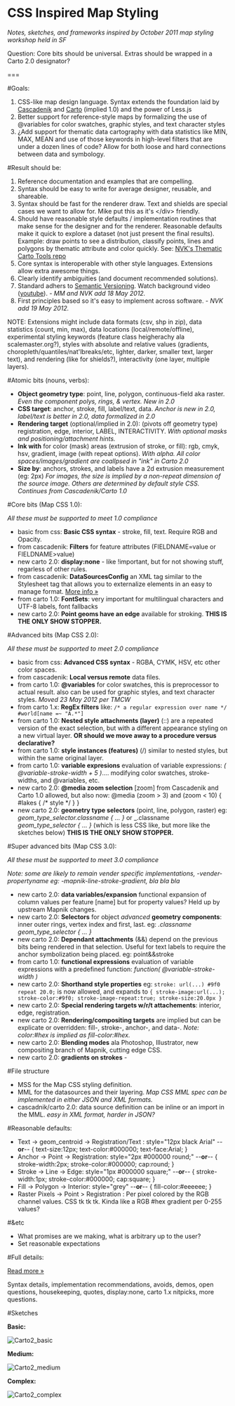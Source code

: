 CSS Inspired Map Styling
=====================

_Notes, sketches, and frameworks inspired by October 2011 map styling workshop held in SF_

Question: Core bits should be universal. Extras should be wrapped in a Carto 2.0 designator?

===

#Goals:

1. CSS-like map design language. Syntax extends the foundation laid by [Cascadenik](https://github.com/mapnik/Cascadenik/wiki/Dictionary) and [Carto](https://github.com/mapbox/carto) (implied 1.0) and the power of Less.js
2. Better support for reference-style maps by formalizing the use of @variables for color swatches, graphic styles, and text character styles
3. ¿Add support for thematic data cartography with data statistics like MIN, MAX, MEAN and use of those keywords in high-level filters that are under a dozen lines of code? Allow for both loose and hard connections between data and symbology.


#Result should be:

1. Reference documentation and examples that are compelling.
2. Syntax should be easy to write for average designer, reusable, and shareable. 
3. Syntax should be fast for the renderer draw. Text and shields are special cases we want to allow for. Mike put this as it's &#60;/div&#62; friendly.
4. Should have reasonable style defaults / implementation routines that make sense for the designer and for the renderer. Reasonable defaults make it quick to explore a dataset (not just present the final results). Example: draw points to see a distribution, classify points, lines and polygons by thematic attribute and color quickly. See: [NVK's Thematic Carto Tools repo](https://github.com/nvkelso/thematic-carto-tools)
5. Core syntax is interoperable with other style languages. Extensions allow extra awesome things. 
6. Clearly identify ambiguities (and document recommended solutions).
7. Standard adhers to [Semantic Versioning](http://semver.org/). Watch background video ([youtube](http://www.youtube.com/watch?v=k2h2lvhzMDc)). _- MM and NVK add 18 May 2012._
8. First principles based so it's easy to implement across software. _- NVK add 19 May 2012._

NOTE: Extensions might include data formats (csv, shp in zip), data statistics (count, min, max), data locations (local/remote/offline), experimental styling keywords (feature class heigherachy ala scalemaster.org?), styles with absolute and relative values (gradients, choropleth/quantiles/nat'lbreaks/etc, lighter, darker, smaller text, larger text), and rendering (like for shields?), interactivity (one layer, multiple layers).


#Atomic bits (nouns, verbs):

* **Object geometry type**: point, line, polygon, continuous-field aka raster. _Even the component polys, rings, & vertex. New in 2.0_
* **CSS target**: anchor, stroke, fill, label/text, data. _Anchor is new in 2.0, label/text is better in 2.0, data formalized in 2.0_
* **Rendering target** (optional/implied in 2.0): (pivots off geometry type) registration, edge, interior, LABEL, INTERACTIVITY. _With optional masks and positioning/attachment hints._
* **Ink with** for color (mask) areas (extrusion of stroke, or fill): rgb, cmyk, hsv, gradient, image (with repeat options). _With alpha. All color spaces/images/gradient are coallpsed in "ink" in Carto 2.0_
* **Size by**: anchors, strokes, and labels have a 2d extrusion measurement (eg: 2px) _For images, the size is implied by a non-repeat dimension of the source image. Others are determined by default style CSS. Continues from Cascadenik/Carto 1.0_


#Core bits (Map CSS 1.0):

_All these must be supported to meet 1.0 compliance_

* basic from  css: **Basic CSS syntax** - stroke, fill, text. Require RGB and Opacity. 
* from cascadenik: **Filters** for feature attributes (FIELDNAME=value or FIELDNAME>value)
* new  carto  2.0: **display:none** - like !important, but for not showing stuff, regarless of other rules. 
* from cascadenik: **DataSourcesConfig** an XML tag similar to the Stylesheet tag that allows you to externalize elements in an easy to manage format. [More info »](https://github.com/mapnik/Cascadenik/wiki/Managing-Data-Sources)
* from carto  1.0: **FontSets**: very important for multilingual characters and UTF-8 labels, font fallbacks
* new  carto  2.0: **Point geoms have an edge** available for stroking. **THIS IS THE ONLY SHOW STOPPER.**

#Advanced bits (Map CSS 2.0):

_All these must be supported to meet 2.0 compliance_

* basic from  css: **Advanced CSS syntax** - RGBA, CYMK, HSV, etc other color spaces.
* from cascadenik: **Local versus remote** data files.
* from carto  1.0: **@variables** for color swatches, this is preprocessor to actual result. also can be used for graphic styles, and text character styles. _Moved 23 May 2012 per TMCW_
* from carto  1.x: **RegEx filters** like: `/* a regular expression over name */ #world[name =~ "A.*"]`
* from carto  1.0: **Nested style attachments (layer)** (::) are a repeated version of the exact selection, but with a different appearance styling on a new virtual layer. **OR should we move away to a procedure versus declarative?**
* from carto  1.0: **style instances (features)** (/) similar to nested styles, but within the same original layer. 
* from carto  1.0: **variable expresions** evaluation of variable expressions: _( @variable-stroke-width + 5 )_.... modifying color swatches, stroke-widths, and @variables, etc.
* new  carto  2.0: **@media zoom selection** [zoom] from Cascadenik and Carto 1.0 allowed, but also now: @media (zoom > 3) and (zoom < 10) {  #lakes {    /* style */   } }
* new  carto  2.0: **geometry type selectors** (point, line, polygon, raster) eg: _geom_type_selector.classname { ... }_ or _.classname _geom_type_selector { ... }_ (which is less CSS like, but more like the sketches below)  **THIS IS THE ONLY SHOW STOPPER.**

#Super advanced bits (Map CSS 3.0):

_All these must be supported to meet 3.0 compliance_

_Note: some are likely to remain vender specific implementations, -vender-propertyname eg: -mapnik-line-stroke-gradient, bla bla bla_

* new  carto  2.0: **data variables/expansion** functional expansion of column values per feature [name] but for property values? Held up by upstream Mapnik changes.
* new  carto  2.0: **Selectors** for object _advanced_ **geometry components**: inner outer rings, vertex index and first, last. eg: _.classname geom_type_selector { ... }_
* new  carto  2.0: **Dependant attachments** (&&) depend on the previous bits being rendered in that selection. Useful for text labels to require the anchor symbolization being placed. eg: point&&stroke
* from carto  1.0: **functional expressions** evaluation of variable expressions with a predefined function: _function( @variable-stroke-width )_
* new  carto  2.0: **Shorthand style properties** eg: `stroke: url(...) #9f0 repeat 20.0;` is now allowed, and expands to `{ stroke-image:url(...); stroke-color:#9f0; stroke-image-repeat:true; stroke-size:20.0px }`
* new  carto  2.0: **Special rendering targets w/r/t attachements**: interior, edge, registration.
* new  carto  2.0: **Rendering/compositing targets** are implied but can be explicate or overridden: fill-, stroke-, anchor-, and data-. _Note: color:#hex is implied as fill-color:#hex._
* new  carto  2.0: **Blending modes** ala Photoshop, Illustrator, new compositing branch of Mapnik, cutting edge CSS.
* new  carto  2.0: **gradients on strokes** - 

#File structure

* MSS for the Map CSS styling definition.
* MML for the datasources and their layering. _Map CSS MML spec can be implemented in either JSON and XML formats._
* cascadnik/carto 2.0: data source definition can be inline or an import in the MML. _easy in XML format, harder in JSON?_


#Reasonable defaults:

* Text -> geom_centroid -> Registration/Text : style="12px black Arial" --**or**-- { text-size:12px; text-color:#000000; text-face:Arial; }
* Anchor -> Point -> Registration: style="2px #000000 round;" --**or**-- { stroke-width:2px; stroke-color:#000000; cap:round; }
* Stroke -> Line -> Edge: style="1px #000000 square;" --**or**-- { stroke-width:1px; stroke-color:#000000; cap:square; }
* Fill -> Polygon -> Interior: style="grey" --**or**-- { fill-color:#eeeeee; }
* Raster Pixels -> Point > Registration : Per pixel colored by the RGB channel values. CSS tk tk tk. Kinda like a RGB #hex gradient per 0-255 values?


#&etc

* What promises are we making, what is arbitrary up to the user?
* Set reasonable expectations


#Full details:

[Read more »](https://github.com/nvkelso/carto-css-map-styling/blob/master/full_details.md)

Syntax details, implementation recommendations, avoids, demos, open questions, housekeeping, quotes, display:none, carto 1.x nitpicks, more questions.


#Sketches

**Basic:**

![Carto2_basic](https://github.com/nvkelso/carto-css-map-styling/raw/master/images/carto_simple.png)

**Medium:**

![Carto2_medium](https://github.com/nvkelso/carto-css-map-styling/raw/master/images/carto_medium.png)

**Complex:**

![Carto2_complex](https://github.com/nvkelso/carto-css-map-styling/raw/master/images/carto_complex.png)